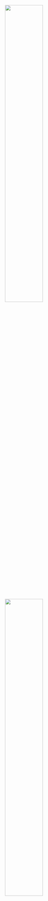 <img width="50%" src="https://github.com/enzobarrett/Blog/assets/32809700/29210778-9af8-49a4-ba6f-7d4df6d19a8c"/>
<img width="50%" src="https://github.com/enzobarrett/Blog/assets/32809700/0eafa2bd-3939-4ee1-a464-4c914f648102"/>
